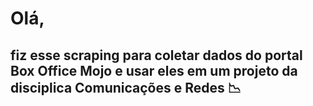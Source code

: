 # Olá,
## fiz esse scraping para coletar dados do portal Box Office Mojo e usar eles em um projeto da disciplica Comunicações e Redes :chart_with_downwards_trend:

